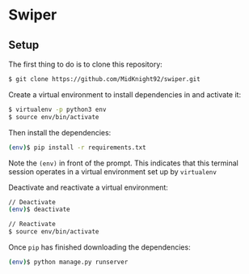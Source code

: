 # Swiper

## Setup
The first thing to do is to clone this repository:

```sh
$ git clone https://github.com/MidKnight92/swiper.git
```

Create a virtual environment to install dependencies in and activate it:

```sh
$ virtualenv -p python3 env
$ source env/bin/activate
```
Then install the dependencies:
```sh
(env)$ pip install -r requirements.txt
```
Note the `(env)` in front of the prompt. This indicates that this terminal session operates in a virtual environment set up by `virtualenv`

Deactivate and reactivate a virtual environment:
```sh
// Deactivate
(env)$ deactivate 

// Reactivate
$ source env/bin/activate
```

Once `pip` has finished downloading the dependencies:
```sh
(env)$ python manage.py runserver
```
